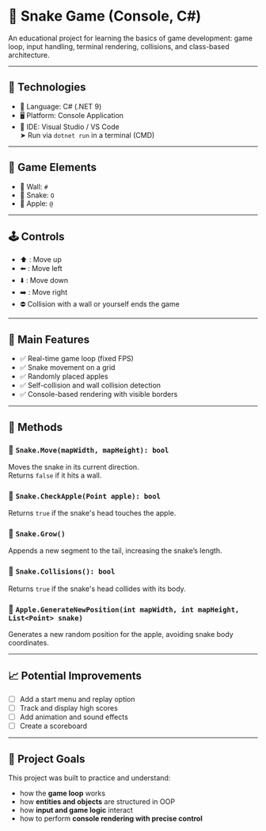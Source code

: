# 🐍 Snake Game (Console, C#)

An educational project for learning the basics of game development: game loop, input handling, terminal rendering, collisions, and class-based architecture.

---

## 🔧 Technologies

- 🎯 Language: C# (.NET 9)
- 🖥️ Platform: Console Application
- 🧰 IDE: Visual Studio / VS Code  
  ➤ Run via `dotnet run` in a terminal (CMD)

---

## 🧩 Game Elements

- 🧱 Wall: `#`
- 🐍 Snake: `O`
- 🍎 Apple: `@`

---

## 🕹️ Controls

- ⬆️ : Move up  
- ⬅️ : Move left  
- ⬇️ : Move down  
- ➡️ : Move right  
- ⛔ Collision with a wall or yourself ends the game

---

## 🔁 Main Features

- ✅ Real-time game loop (fixed FPS)
- ✅ Snake movement on a grid
- ✅ Randomly placed apples
- ✅ Self-collision and wall collision detection
- ✅ Console-based rendering with visible borders

---

## 📘 Methods

### 🔹 `Snake.Move(mapWidth, mapHeight): bool`
Moves the snake in its current direction.  
Returns `false` if it hits a wall.

### 🔹 `Snake.CheckApple(Point apple): bool`
Returns `true` if the snake's head touches the apple.

### 🔹 `Snake.Grow()`
Appends a new segment to the tail, increasing the snake’s length.

### 🔹 `Snake.Collisions(): bool`
Returns `true` if the snake's head collides with its body.

### 🔹 `Apple.GenerateNewPosition(int mapWidth, int mapHeight, List<Point> snake)`
Generates a new random position for the apple, avoiding snake body coordinates.

---

## 📈 Potential Improvements

- [ ] Add a start menu and replay option
- [ ] Track and display high scores
- [ ] Add animation and sound effects
- [ ] Create a scoreboard

---

## 🧠 Project Goals

This project was built to practice and understand:
- how the **game loop** works
- how **entities and objects** are structured in OOP
- how **input and game logic** interact
- how to perform **console rendering with precise control**
